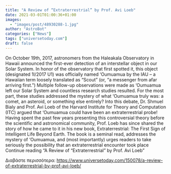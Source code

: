 ```yaml
---
title: "A Review of “Extraterrestrial” by Prof. Avi Loeb"
date: 2021-03-01T01:00:36+01:00
images:
  - "images/post/48930288-1.jpg"
author: "AstroBot"
categories: ["News"]
tags: ["universetoday.com"]
draft: false
---
```


On October 19th, 2017, astronomers from the Haleakala Observatory in Hawaii announced the first-ever detection of an interstellar object in our Solar System. In honor of the observatory that first spotted it, this object (designated 1I/2017 U1) was officially named ‘Oumuamua by the IAU – a Hawaiian term loosely translated as “Scout” (or, “a messenger from afar arriving first.”) Multiple follow-up observations were made as ‘Oumuamua left our Solar System and countless research studies resulted. For the most part, these studies addressed the mystery of what ‘Oumuamua truly was: a comet, an asteroid, or something else entirely? Into this debate, Dr. Shmuel Bialy and Prof. Avi Loeb of the Harvard Institute for Theory and Computation (ITC) argued that ‘Oumuamua could have been an extraterrestrial probe! Having spent the past few years presenting this controversial theory before the scientific and astronomical community, Prof. Loeb has since shared the story of how he came to it in his new book, Extraterrestrial: The First Sign of Intelligent Life Beyond Earth. The book is a seminal read, addresses the mystery of ‘Oumuamua, and (most importantly) urges readers to take seriously the possibility that an extraterrestrial encounter took place Continue reading “A Review of “Extraterrestrial” by Prof. Avi Loeb” 

Διαβάστε περισσότερα: https://www.universetoday.com/150078/a-review-of-extraterrestrial-by-prof-avi-loeb/
